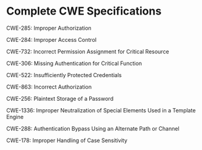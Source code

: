 

# Complete CWE Specifications

CWE-285: Improper Authorization

CWE-284: Improper Access Control

CWE-732: Incorrect Permission Assignment for Critical Resource

CWE-306: Missing Authentication for Critical Function

CWE-522: Insufficiently Protected Credentials

CWE-863: Incorrect Authorization

CWE-256: Plaintext Storage of a Password

CWE-1336: Improper Neutralization of Special Elements Used in a Template Engine

CWE-288: Authentication Bypass Using an Alternate Path or Channel

CWE-178: Improper Handling of Case Sensitivity